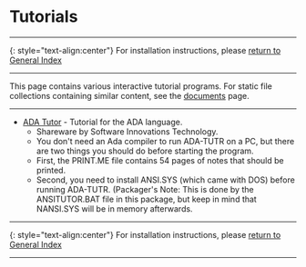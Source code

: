 # Tutorials

-----

{: style="text-align:center"}
For installation instructions, please [return to General Index](README.md)

-----

This page contains various interactive tutorial programs. For static file collections containing similar content, see the [documents](Documents.md) page. 

-----

+ [ADA Tutor](./zip/adatutor.zip) - Tutorial for the ADA language.
    + Shareware by Software Innovations Technology.
    + You don't need an Ada compiler to run ADA-TUTR on a PC, but there are two things you should do before starting the program.
    + First, the PRINT.ME file contains 54 pages of notes that should be printed.
    + Second, you need to install ANSI.SYS (which came with DOS) before running ADA-TUTR. (Packager's Note: This is done by the ANSITUTOR.BAT file in this package, but keep in mind that NANSI.SYS will be in memory afterwards.

-----

{: style="text-align:center"}
For installation instructions, please [return to General Index](README.md)

-----

